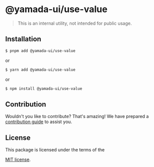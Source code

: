 # @yamada-ui/use-value

> This is an internal utility, not intended for public usage.

## Installation

```sh
$ pnpm add @yamada-ui/use-value
```

or

```sh
$ yarn add @yamada-ui/use-value
```

or

```sh
$ npm install @yamada-ui/use-value
```

## Contribution

Wouldn't you like to contribute? That's amazing! We have prepared a [contribution guide](https://github.com/yamada-ui/yamada-ui/blob/main/CONTRIBUTING.md) to assist you.

## License

This package is licensed under the terms of the

[MIT license](https://github.com/yamada-ui/yamada-ui/blob/main/LICENSE).
